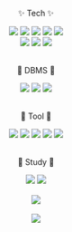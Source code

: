 <!--
**Oh-Junho-KR/Oh-Junho-KR** is a ✨ _special_ ✨ repository because its `README.md` (this file) appears on your GitHub profile.

Here are some ideas to get you started:

- 🔭 I’m currently working on ...
- 🌱 I’m currently learning ...
- 👯 I’m looking to collaborate on ...
- 🤔 I’m looking for help with ...
- 💬 Ask me about ...
- 📫 How to reach me: ...
- 😄 Pronouns: ...
- ⚡ Fun fact: ...
-->

<!--
![header](https://capsule-render.vercel.app/api?type=waving&color=auto&height=300&section=header&text=S/W&fontSize=90)
-->

<div align="center">
	<p> ✨ Tech ✨ </p>
	<img src="https://img.shields.io/badge/c-A8B9CC?style=for-the-badge&logo=C&logoColor=white">
	<img src="https://img.shields.io/badge/c++-00599C?style=for-the-badge&logo=C++&logoColor=white">
	<img src="https://img.shields.io/badge/C Sharp-99CC00?style=for-the-badge&logo=Sharp&logoColor=white">
	<img src="https://img.shields.io/badge/java-FFBB00?style=for-the-badge&logo=Java&logoColor=white">
	<img src="https://img.shields.io/badge/javascript-F7DF1E?style=for-the-badge&logo=JavaScript&logoColor=white">
	<br/>
	<img src="https://img.shields.io/badge/html5-E34F26?style=for-the-badge&logo=HTML5&logoColor=white">
	<img src="https://img.shields.io/badge/css3-1572B6?style=for-the-badge&logo=CSS3&logoColor=white">
	<img src="https://img.shields.io/badge/android-34A853?style=for-the-badge&logo=Android&logoColor=white">
	<br/>
	<br/>
	<p> 📠 DBMS 📠 </p>
	<img src="https://img.shields.io/badge/mysql-4479A1?style=for-the-badge&logo=MySQL&logoColor=white">
	<img src="https://img.shields.io/badge/mssql-A566FF?style=for-the-badge&logo=MsSQL&logoColor=white">
	<img src="https://img.shields.io/badge/sqlite-003B57?style=for-the-badge&logo=SQLite&logoColor=white">
	<br/>
	<br/>
	<p> 🔨 Tool 🔨 </p>
	<img src="https://img.shields.io/badge/.NET Framework-512BD4?style=for-the-badge&logo=.NET&logoColor=white">
	<img src="https://img.shields.io/badge/ASP.NET-990085?style=for-the-badge&logo=ASP.NET&logoColor=white">
	<img src="https://img.shields.io/badge/eclipseide-2C2255?style=for-the-badge&logo=Eclipse IDE&logoColor=white">
	<img src="https://img.shields.io/badge/android studio-3DDC84?style=for-the-badge&logo=Android Studio&logoColor=white">
	<img src="https://img.shields.io/badge/apache tomcat-F8DC75?style=for-the-badge&logo=ApacheTomcat&logoColor=white">
	<br/>
	<br/>
	<p> 📖 Study 📖 </p>
  	<img src="https://img.shields.io/badge/react-4479A1?style=for-the-badge&logo=React&logoColor=white">
	<img src="https://img.shields.io/badge/spring-3DDC84?style=for-the-badge&logo=Spring&logoColor=white">
	<br/>
	<br/>
	<img src="https://github-readme-stats.vercel.app/api/top-langs/?username=Oh-Junho-KR&layout=compact">
	<br/>
	<br/>
	<img src="https://github-readme-stats.vercel.app/api?username=Oh-Junho-KR&show_icons=true">
</div>

